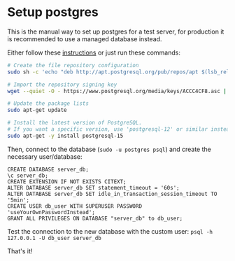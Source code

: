 # Setup postgres
This is the manual way to set up postgres for a test server, for production it is recommended to use a managed database instead.

Either follow these [instructions](https://postgreshelp.com/postgresql-13-install-in-ubuntu/) or just run these commands:

```bash
# Create the file repository configuration
sudo sh -c 'echo "deb http://apt.postgresql.org/pub/repos/apt $(lsb_release -cs)-pgdg main" > /etc/apt/sources.list.d/pgdg.list'

# Import the repository signing key
wget --quiet -O - https://www.postgresql.org/media/keys/ACCC4CF8.asc | sudo apt-key add -

# Update the package lists
sudo apt-get update

# Install the latest version of PostgreSQL.
# If you want a specific version, use 'postgresql-12' or similar instead of 'postgresql':
sudo apt-get -y install postgresql-15
```

Then, connect to the database (`sudo -u postgres psql`) and create the necessary user/database:

```shell
CREATE DATABASE server_db;
\c server_db;
CREATE EXTENSION IF NOT EXISTS CITEXT;
ALTER DATABASE server_db SET statement_timeout = '60s';
ALTER DATABASE server_db SET idle_in_transaction_session_timeout TO '5min';
CREATE USER db_user WITH SUPERUSER PASSWORD 'useYourOwnPasswordInstead';
GRANT ALL PRIVILEGES ON DATABASE "server_db" to db_user;
```

Test the connection to the new database with the custom user: `psql -h 127.0.0.1 -U db_user server_db`

That's it!
